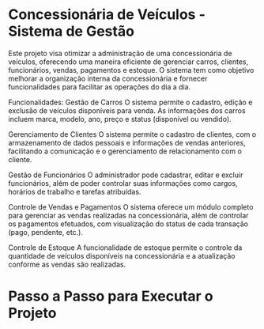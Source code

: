 #  Concessionária de Veículos - Sistema de Gestão
Este projeto visa otimizar a administração de uma concessionária de veículos, oferecendo uma maneira eficiente de gerenciar carros, clientes, funcionários, vendas, pagamentos e estoque. O sistema tem como objetivo melhorar a organização interna da concessionária e fornecer funcionalidades para facilitar as operações do dia a dia.

Funcionalidades:
Gestão de Carros
O sistema permite o cadastro, edição e exclusão de veículos disponíveis para venda. As informações dos carros incluem marca, modelo, ano, preço e status (disponível ou vendido).

Gerenciamento de Clientes
O sistema permite o cadastro de clientes, com o armazenamento de dados pessoais e informações de vendas anteriores, facilitando a comunicação e o gerenciamento de relacionamento com o cliente.

Gestão de Funcionários
O administrador pode cadastrar, editar e excluir funcionários, além de poder controlar suas informações como cargos, horários de trabalho e tarefas atribuídas.

Controle de Vendas e Pagamentos
O sistema oferece um módulo completo para gerenciar as vendas realizadas na concessionária, além de controlar os pagamentos efetuados, com visualização do status de cada transação (pago, pendente, etc.).

Controle de Estoque
A funcionalidade de estoque permite o controle da quantidade de veículos disponíveis na concessionária e a atualização conforme as vendas são realizadas.


#  Passo a Passo para Executar o Projeto
